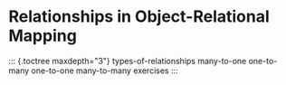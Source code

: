 # Relationships in Object-Relational Mapping

::: {.toctree maxdepth="3"}
types-of-relationships many-to-one one-to-many one-to-one many-to-many
exercises
:::
